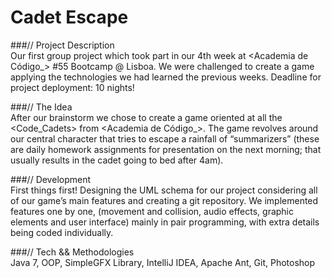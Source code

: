 # Cadet Escape

###// Project Description  
Our first group project which took part in our 4th week at <Academia de Código_> #55 Bootcamp @ Lisboa.
We were challenged to create a game applying the technologies we had learned the previous weeks. Deadline for project deployment: 10 nights!

###// The Idea  
After our brainstorm we chose to create a game oriented at all the <Code_Cadets> from <Academia de Código_>.
The game revolves around our central character that tries to escape a rainfall of “summarizers” (these are daily homework assignments for presentation on the next morning; that usually results in the cadet going to bed after 4am).

###// Development  
First things first! Designing the UML schema for our project considering all of our game’s main features and creating a git repository. We implemented features one by one, (movement and collision, audio effects, graphic elements and user interface) mainly in pair programming, with extra details being coded individually.

###// Tech && Methodologies  
Java 7, OOP, SimpleGFX Library, IntelliJ IDEA, Apache Ant, Git, Photoshop
